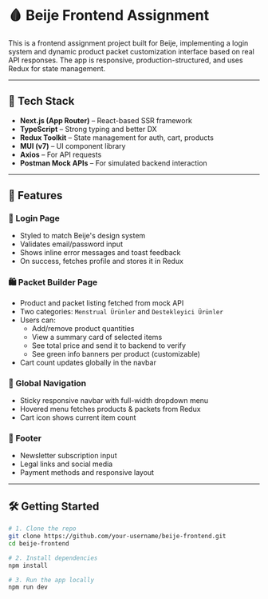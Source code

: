 # 🩸 Beije Frontend Assignment

This is a frontend assignment project built for Beije, implementing a login system and dynamic product packet customization interface based on real API responses. The app is responsive, production-structured, and uses Redux for state management.

---

## 🚀 Tech Stack

- **Next.js (App Router)** – React-based SSR framework
- **TypeScript** – Strong typing and better DX
- **Redux Toolkit** – State management for auth, cart, products
- **MUI (v7)** – UI component library
- **Axios** – For API requests
- **Postman Mock APIs** – For simulated backend interaction

---

## 📸 Features

### 🔐 Login Page

- Styled to match Beije's design system
- Validates email/password input
- Shows inline error messages and toast feedback
- On success, fetches profile and stores it in Redux

### 🛍️ Packet Builder Page

- Product and packet listing fetched from mock API
- Two categories: `Menstrual Ürünler` and `Destekleyici Ürünler`
- Users can:
  - Add/remove product quantities
  - View a summary card of selected items
  - See total price and send it to backend to verify
  - See green info banners per product (customizable)
- Cart count updates globally in the navbar

### 🧭 Global Navigation

- Sticky responsive navbar with full-width dropdown menu
- Hovered menu fetches products & packets from Redux
- Cart icon shows current item count

### 🦶 Footer

- Newsletter subscription input
- Legal links and social media
- Payment methods and responsive layout

---

## 🛠️ Getting Started

```bash
# 1. Clone the repo
git clone https://github.com/your-username/beije-frontend.git
cd beije-frontend

# 2. Install dependencies
npm install

# 3. Run the app locally
npm run dev
